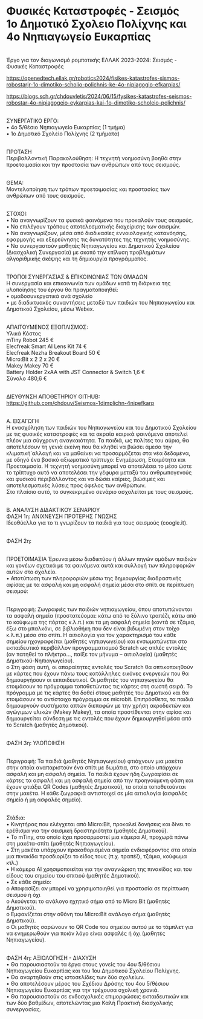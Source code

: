 # Φυσικές Καταστροφές - Σεισμός<br>1ο Δημοτικό Σχολειο Πολίχνης και 4ο Νηπιαγωγείο Ευκαρπίας<BR>
<BR>Έργο για τον διαγωνισμό ρομποτικής ΕΛΛΑΚ 2023-2024: Σεισμός - Φυσικές Καταστροφές

https://openedtech.ellak.gr/robotics2024/fisikes-katastrofes-sismos-robostarjr-1o-dimotiko-scholio-polichnis-ke-4o-nipiagogio-efkarpias/

https://blogs.sch.gr/chdouvletis/2024/06/15/fysikes-katastrofes-seismos-robostar-4o-nipiagogeio-eykarpias-kai-1o-dimotiko-scholeio-polichnis/

<BR>ΣΥΝΕΡΓΑΤΙΚΟ ΕΡΓΟ:
<BR>•	4ο 5/θέσιο Νηπιαγωγείο Ευκαρπίας (1 τμήμα)
<BR>•	1ο Δημοτικό Σχολείο Πολίχνης (2 τμήματα)

<BR>ΠΡΟΤΑΣΗ 
<BR>Περιβαλλοντική Παρακολούθηση: Η τεχνητή νοημοσύνη βοηθά στην προετοιμασία και την προστασία των ανθρώπων από τους σεισμούς.

<BR>ΘΕΜΑ: 
<BR>Μοντελοποίηση των τρόπων προετοιμασίας και προστασίας των ανθρώπων από τους σεισμούς.

<BR>ΣΤΟΧΟΙ:
<BR>•	Να αναγνωρίζουν τα φυσικά φαινόμενα που προκαλούν τους σεισμούς.
<BR>•	Να επιλέγουν τρόπους αποτελεσματικής διαχείρισης των σεισμών.
<BR>•	Να αναγνωρίζουν, μέσα από διαδικασίες εννοιολογικής κατανόησης, εφαρμογής και εξερεύνησης τις δυνατότητες της τεχνητής νοημοσύνης.
<BR>•	Να συνεργαστούν μαθητές Νηπιαγωγείου και Δημοτικού Σχολείου (Διασχολική Συνεργασία) με σκοπό την επίλυση προβλημάτων αλγοριθμικής σκέψης και τη δημιουργία προγράμματος. 

<BR>ΤΡΟΠΟΙ ΣΥΝΕΡΓΑΣΙΑΣ & ΕΠΙΚΟΙΝΩΝΙΑΣ ΤΩΝ ΟΜΑΔΩΝ
<BR>Η συνεργασία και επικοινωνία των ομάδων κατά τη διάρκεια της υλοποίησης του έργου θα πραγματοποιηθεί:
<BR>•	ομαδοσυνεργατικά ανά σχολείο
<BR>•	με διαδικτυακές συναντήσεις μεταξύ των παιδιών του Νηπιαγωγείου και Δημοτικού Σχολείου, μέσω Webex.

<BR>ΑΠΑΙΤΟΥΜΕΝΟΣ ΕΞΟΠΛΙΣΜΟΣ:
<BR>Υλικά	Κόστος
<BR>mTiny Robot	245 €
<BR>Elecfreak Smart AI Lens Kit	74 €
<BR>Elecfreak Nezha Breakout Board	50 €
<BR>Micro:Bit x 2 	2 x 20 €
<BR>Makey Makey	70 €
<BR>Battery Holder 2xAA with JST Connector & Switch	1,6 €
<BR>Σύνολο	480,6 €

<BR>ΔΙΕΥΘΥΝΣΗ ΑΠΟΘΕΤΗΡΙΟΥ GITHUB:
<BR>https://github.com/chdouv/Seismos-1dimplichn-4nipefkarp

<BR>Α. ΕΙΣΑΓΩΓΗ
<BR>Η ενασχόληση των παιδιών του Νηπιαγωγείου και του Δημοτικού Σχολείου με τις φυσικές καταστροφές και τα ακραία καιρικά φαινόμενα αποτελεί πλέον μια σύγχρονη αναγκαιότητα. Τα παιδιά, ως πολίτες του αύριο, θα αποτελέσουν τη γενιά εκείνη που θα κληθεί να βιώσει άμεσα την κλιματική́ αλλαγή και να μαθαίνει να προσαρμόζεται στα νέα δεδομένα, με οδηγό ένα βασικό αξιωματικό τρίπτυχο: Ενημέρωση, Ετοιμότητα και Προετοιμασία. Η τεχνητή νοημοσύνη μπορεί να αποτελέσει το μέσο ώστε το τρίπτυχο αυτό να αποτελέσει την γέφυρα μεταξύ του ανθρωπογενούς και φυσικού περιβάλλοντος και να δώσει καίριες, βιώσιμες και αποτελεσματικές λύσεις προς όφελος των ανθρώπων.
<BR>Στο πλαίσιο αυτό, το συγκεκριμένο σενάριο ασχολείται με τους σεισμούς.

<BR>Β. ΑΝΑΛΥΣΗ ΔΙΔΑΚΤΙΚΟΥ ΣΕΝΑΡΙΟΥ
<BR>ΦΑΣΗ 1η: ΑΝΙΧΝΕΥΣΗ ΠΡΟΤΕΡΗΣ ΓΝΩΣΗΣ 
<BR>Ιδεοθύελλα για το τι γνωρίζουν τα παιδιά για τους σεισμούς (coogle.it). 

<BR>ΦΑΣΗ 2η: 

<BR>ΠΡΟΕΤΟΙΜΑΣΙΑ
Έρευνα μέσω διαδικτύου ή άλλων πηγών ομάδων παιδιών και γονέων σχετικά με τα φαινόμενα αυτά και συλλογή των πληροφοριών αυτών στο σχολείο.
<BR>•	Αποτύπωση των πληροφοριών μέσω της δημιουργίας διαδραστικής αφίσας με τα ασφαλή και μη ασφαλή σημεία μέσα στο σπίτι σε περίπτωση σεισμού:

<BR>Περιγραφή: Ζωγραφιές των παιδιών νηπιαγωγείου, όπου αποτυπώνονται τα ασφαλή σημεία (προστατεύομαι: κάτω από το ξύλινο τραπέζι, κάτω από το κούφωμα της πόρτας κ.λ.π.) και τα μη ασφαλή σημεία (κοντά σε τζάμια, έξω στο μπαλκόνι, σε βιβλιοθήκη που δεν είναι βιδωμένη στον τοίχο κ.λ.π.) μέσα στο σπίτι.
Η αιτιολογία για τον χαρακτηρισμό του κάθε σημείου ηχογραφείται (μαθητές νηπιαγωγείου) και ενσωματώνεται στο εκπαιδευτικό περιβάλλον προγραμματισμού Scratch ως απλές εντολές (αν πατηθεί το πλήκτρο…, παίξε τον μήνυμα – αιτιολογία) (μαθητές Δημοτικού-Νηπιαγωγείου).
<BR>o	Στη φάση αυτή, οι απαραίτητες εντολές του Scratch θα οπτικοποιηθούν με κάρτες που έχουν πάνω τους κατάλληλες εικόνες ενεργειών που θα δημιουργήσουν οι εκπαιδευτικοί. Οι μαθητές του νηπιαγωγείου θα ετοιμάσουν το πρόγραμμα τοποθετώντας τις κάρτες στη σωστή σειρά. Το πρόγραμμα με τις κάρτες θα δοθεί στους μαθητές του Δημοτικού και θα ετοιμάσουν το αντίστοιχο πρόγραμμα σε microbit.
Επιπρόσθετα, τα παιδιά δημιουργούν συστήματα απτών διεπαφών με την χρήση ακροδεκτών και αγώγιμων υλικών (Makey Makey), τα οποία προστίθενται στην αφίσα και δημιουργείται σύνδεση με τις εντολές που έχουν δημιουργηθεί μέσα από το Scratch (μαθητές Δημοτικού).

<BR>ΦΑΣΗ 3η: ΥΛΟΠΟΙΗΣΗ

<BR>Περιγραφή: Τα παιδιά (μαθητές Νηπιαγωγείου) φτιάχνουν μια μακέτα στην οποία αναπαριστούν ένα σπίτι με δωμάτια, στο οποίο υπάρχουν ασφαλή και μη ασφαλή σημεία. Τα παιδιά έχουν ήδη ζωγραφίσει σε κάρτες τα ασφαλή και μη ασφαλή σημεία από την προηγούμενη φάση και έχουν φτιάξει QR Codes (μαθητές Δημοτικού), τα οποία τοποθετούνται στην μακέτα. Η κάθε ζωγραφιά αντιστοιχεί σε μία αιτιολογία (ασφαλές σημείο ή μη ασφαλές σημείο). 

<BR>Στάδια:
<BR>•	Κινητήρας που ελέγχεται από Micro:Bit, προκαλεί δονήσεις και δίνει το ερέθισμα για την σεισμική δραστηριότητα (μαθητές Δημοτικού).
<BR>•	Το mTiny, στο οποίο έχει προσαρμοστεί μια κάμερα Al, προχωρά πάνω στη  μακέτα-σπίτι (μαθητές Νηπιαγωγείου).
<BR>•	Στη μακέτα υπάρχουν προκαθορισμένα σημεία ενδιαφέροντος στα οποία μια πινακίδα προσδιορίζει το είδος τους (π.χ. τραπέζι, τζάμια, κούφωμα κτλ.)
<BR>•	Η κάμερα ΑΙ χρησιμοποιείται για την αναγνώριση της πινακίδας και του είδους του σημείου του σπιτιού (μαθητές Δημοτικού).
<BR>•	Σε κάθε σημείο:
<BR>o	Αποφασίζει αν μπορεί να χρησιμοποιηθεί για προστασία σε περίπτωση σεισμού ή όχι
<BR>o	Ακούγεται το ανάλογο ηχητικό σήμα από το Micro:Bit (μαθητές Δημοτικού).
<BR>o	Εμφανίζεται στην οθόνη του Micro:Bit ανάλογο σήμα (μαθητές Δημοτικού).
<BR>o	Οι μαθητές σαρώνουν το QR Code του σημείου αυτού με το τάμπλετ για να ενημερωθούν για ποιόν λόγο είναι ασφαλές ή όχι (μαθητές Νηπιαγωγείου).

<BR>ΦΑΣΗ 4η: ΑΞΙΟΛΟΓΗΣΗ - ΔΙΑΧΥΣΗ
<BR>•	Θα παρουσιαστούν τα έργα στους γονείς του 4ου 5/θέσιου Νηπιαγωγείου Ευκαρπίας και του 1ου Δημοτικού Σχολείου Πολίχνης.
<BR>•	Θα αναρτηθούν στις ιστοσελίδες των δύο σχολείων.
<BR>•	Θα αποτελέσουν μέρος του Σχέδιου Δράσης του 4ου 5/θέσιου Νηπιαγωγείου Ευκαρπίας για την τρέχουσα σχολική χρονιά.
<BR>•	Θα παρουσιαστούν σε ενδοσχολικές επιμορφώσεις εκπαιδευτικών και των δύο βαθμίδων, αποτελώντας μια Καλή Πρακτική διασχολικής συνεργασίας.
